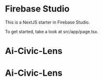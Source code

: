 # Firebase Studio

This is a NextJS starter in Firebase Studio.

To get started, take a look at src/app/page.tsx.
# Ai-Civic-Lens
# Ai-Civic-Lens
